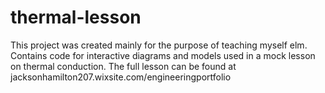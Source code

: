 # thermal-lesson

This project was created mainly for the purpose of teaching myself elm.  Contains code for interactive diagrams and models used in a mock lesson on thermal conduction.  The full lesson can be found at jacksonhamilton207.wixsite.com/engineeringportfolio
